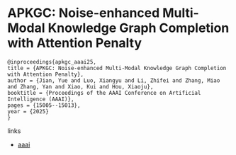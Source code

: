 # APKGC: Noise-enhanced Multi-Modal Knowledge Graph Completion with Attention Penalty

```
@inproceedings{apkgc_aaai25,
title = {APKGC: Noise-enhanced Multi-Modal Knowledge Graph Completion with Attention Penalty},
author = {Jian, Yue and Luo, Xiangyu and Li, Zhifei and Zhang, Miao and Zhang, Yan and Xiao, Kui and Hou, Xiaoju},
booktitle = {Proceedings of the AAAI Conference on Artificial Intelligence (AAAI)},
pages = {15005--15013},
year = {2025}
}
```

links
- [aaai](https://ojs.aaai.org/index.php/AAAI/article/view/33645)
